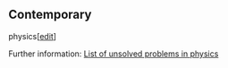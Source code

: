 ## Contemporary
physics[[edit](/w/index.php?title=History\_of\_physics&action=edit&section=29
"Edit section: Contemporary physics")]

Further information: [List of unsolved problems in
physics](/wiki/List\_of\_unsolved\_problems\_in\_physics "List of unsolved problems
in physics")
